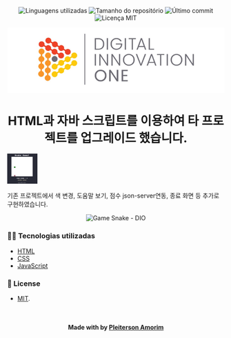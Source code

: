 <!-- Badges session -->
<p align="center">  
  <!-- languages -->
  <img src="https://img.shields.io/github/languages/count/pleiterson/snake-game-javascript?style=social" alt="Linguagens utilizadas">
  <!-- repo size -->
  <img src="https://img.shields.io/github/repo-size/Pleiterson/snake-game-javascript?style=social" alt="Tamanho do repositório">
  <!-- last commit -->
  <img src="https://img.shields.io/github/last-commit/Pleiterson/snake-game-javascript?style=social" alt="Último commit">
  <!-- licence MIT -->
  <img src="https://img.shields.io/github/license/Pleiterson/snake-game-javascript?style=social" alt="Licença MIT">
</p>

<!--Banner session-->
<p align="center">
  <img src="./assets/banner.png" alt="DIO" title="Digital Innovation One">
</p>

<!--About session-->
<h1 align="center">HTML과 자바 스크립트를 이용하여 타 프로젝트를 업그레이드 했습니다.</h1>

<img src="./assets/image.png" title="Badge" width="70" height="70">

기존 프로젝트에서 색 변경, 도움말 보기, 점수 json-server연동, 종료 화면 등 추가로 구현하였습니다.

<p align="center"><img src="./assets/projeto.gif" title="Game Snake - DIO"></p>
<!-- <p align="center"><img src="./assets/projeto-responsivo.gif" title="Game Snake - DIO"></p><br> -->

<h3>👨‍💻 Tecnologias utilizadas</h3>

- [HTML](https://www.w3schools.com/html/)
- [CSS](https://developer.mozilla.org/pt-BR/docs/Web/CSS)
- [JavaScript](https://developer.mozilla.org/en-US/docs/Web/JavaScript)<br>

<!--License session-->
<h3>📝 License</h3>

- [MIT](./LICENSE).<br>

<!--Bottom session-->
<br><h4 align=center>Made with by <a target="_blank" href="https://pleiterson.vercel.app" >Pleiterson Amorim</a></h4>
